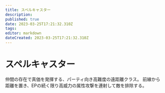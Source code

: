 ```yaml
---
title: スペルキャスター
description: 
published: true
date: 2023-03-25T17:21:32.310Z
tags: 
editor: markdown
dateCreated: 2023-03-25T17:21:32.310Z
---
```


# スペルキャスター
仲間の存在で真価を発揮する、パーティ向き高難度の遠距離クラス。
前線から距離を置き、EPの続く限り高威力の属性攻撃を連射して敵を排除する。